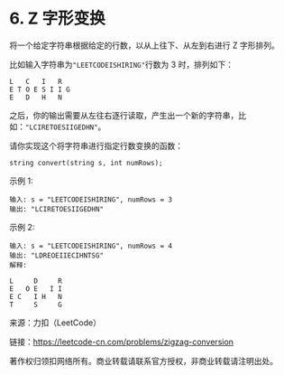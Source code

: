 # 6. Z 字形变换
将一个给定字符串根据给定的行数，以从上往下、从左到右进行 Z 字形排列。

比如输入字符串为`"LEETCODEISHIRING"`行数为 3 时，排列如下：

```
L   C   I   R
E T O E S I I G
E   D   H   N
```

之后，你的输出需要从左往右逐行读取，产生出一个新的字符串，比如：`"LCIRETOESIIGEDHN"`。

请你实现这个将字符串进行指定行数变换的函数：

```
string convert(string s, int numRows);
```

示例 1:

```
输入: s = "LEETCODEISHIRING", numRows = 3
输出: "LCIRETOESIIGEDHN"
```

示例 2:

```
输入: s = "LEETCODEISHIRING", numRows = 4
输出: "LDREOEIIECIHNTSG"
解释:

L     D     R
E   O E   I I
E C   I H   N
T     S     G
```

来源：力扣（LeetCode）

链接：https://leetcode-cn.com/problems/zigzag-conversion

著作权归领扣网络所有。商业转载请联系官方授权，非商业转载请注明出处。
